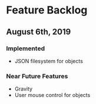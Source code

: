# Feature Backlog

## August 6th, 2019

### Implemented
- JSON filesystem for objects

### Near Future Features
- Gravity
- User mouse control for objects